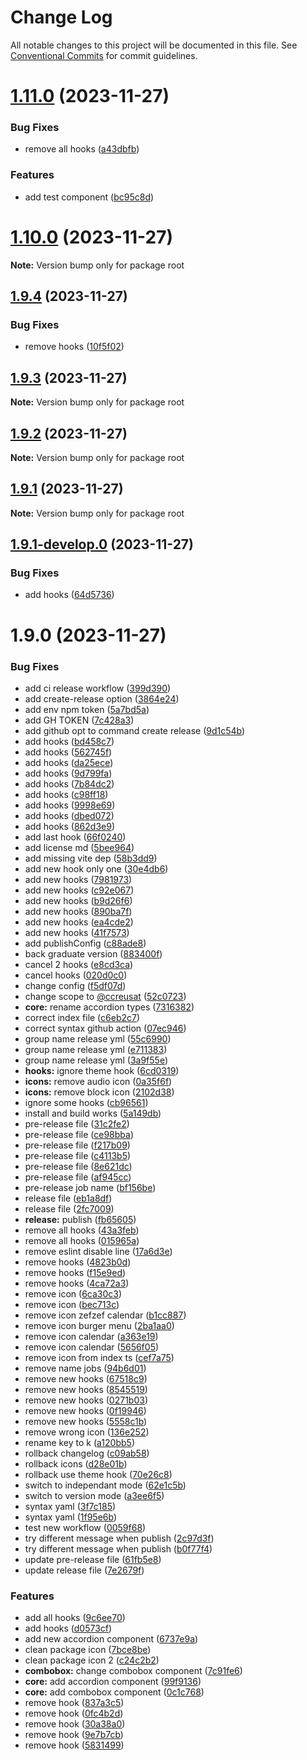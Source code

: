 # Change Log

All notable changes to this project will be documented in this file.
See [Conventional Commits](https://conventionalcommits.org) for commit guidelines.

# [1.11.0](https://github.com/ccreusat/starter-monorepo-lerna-vite/compare/v1.10.0...v1.11.0) (2023-11-27)


### Bug Fixes

* remove all hooks ([a43dbfb](https://github.com/ccreusat/starter-monorepo-lerna-vite/commit/a43dbfb0e07c28b9d6aa5155415f1104c818d9e9))


### Features

* add test component ([bc95c8d](https://github.com/ccreusat/starter-monorepo-lerna-vite/commit/bc95c8da33ced23a12786d31673e35b7ff701cc6))





# [1.10.0](https://github.com/ccreusat/starter-monorepo-lerna-vite/compare/v1.10.0-develop-pedago.0...v1.10.0) (2023-11-27)

**Note:** Version bump only for package root





## [1.9.4](https://github.com/ccreusat/starter-monorepo-lerna-vite/compare/v1.9.3...v1.9.4) (2023-11-27)


### Bug Fixes

* remove hooks ([10f5f02](https://github.com/ccreusat/starter-monorepo-lerna-vite/commit/10f5f029c6e618ad47ff5897c9bd41e525ee7902))





## [1.9.3](https://github.com/ccreusat/starter-monorepo-lerna-vite/compare/v1.9.3-develop.0...v1.9.3) (2023-11-27)

**Note:** Version bump only for package root





## [1.9.2](https://github.com/ccreusat/starter-monorepo-lerna-vite/compare/v1.9.1...v1.9.2) (2023-11-27)

**Note:** Version bump only for package root





## [1.9.1](https://github.com/ccreusat/starter-monorepo-lerna-vite/compare/v1.9.1-develop.0...v1.9.1) (2023-11-27)

**Note:** Version bump only for package root





## [1.9.1-develop.0](https://github.com/ccreusat/starter-monorepo-lerna-vite/compare/v1.9.0...v1.9.1-develop.0) (2023-11-27)


### Bug Fixes

* add hooks ([64d5736](https://github.com/ccreusat/starter-monorepo-lerna-vite/commit/64d5736e1222c8ed282c900c7bca371f01354746))





# 1.9.0 (2023-11-27)


### Bug Fixes

* add ci release workflow ([399d390](https://github.com/ccreusat/starter-monorepo-lerna-vite/commit/399d3903173b878c9d91b66bb7778eaeca3cdbfa))
* add create-release option ([3864e24](https://github.com/ccreusat/starter-monorepo-lerna-vite/commit/3864e24454b4daa3b22d1697ef45ec4edad8115d))
* add env npm token ([5a7bd5a](https://github.com/ccreusat/starter-monorepo-lerna-vite/commit/5a7bd5a15fc309cb019bd8fdccb7a17138a153f7))
* add GH TOKEN ([7c428a3](https://github.com/ccreusat/starter-monorepo-lerna-vite/commit/7c428a326f02381f2d43cb035b1bf964c5967a54))
* add github opt to command create release ([9d1c54b](https://github.com/ccreusat/starter-monorepo-lerna-vite/commit/9d1c54b9c6c6e97bfe5043ed750e29d89d3643fe))
* add hooks ([bd458c7](https://github.com/ccreusat/starter-monorepo-lerna-vite/commit/bd458c721b0891b3a351eb44448af3068a047b8a))
* add hooks ([562745f](https://github.com/ccreusat/starter-monorepo-lerna-vite/commit/562745fe79d7924b49ed1eff293e07778d1a33ab))
* add hooks ([da25ece](https://github.com/ccreusat/starter-monorepo-lerna-vite/commit/da25ecebab24c5bd7a245943f358d5e3fabdf3f9))
* add hooks ([9d799fa](https://github.com/ccreusat/starter-monorepo-lerna-vite/commit/9d799fa7a31a83f4bb319e2a73b13e6a1f610ec8))
* add hooks ([7b84dc2](https://github.com/ccreusat/starter-monorepo-lerna-vite/commit/7b84dc26b2d62838fa8d71e7981677613fa518ce))
* add hooks ([c98ff18](https://github.com/ccreusat/starter-monorepo-lerna-vite/commit/c98ff181fef2ab86ea949aa8cae21f922b0abe5f))
* add hooks ([9998e69](https://github.com/ccreusat/starter-monorepo-lerna-vite/commit/9998e69ba5a1212bfe7448f3fea95e50b067d5b6))
* add hooks ([dbed072](https://github.com/ccreusat/starter-monorepo-lerna-vite/commit/dbed0722791ac10288c9f5978016d871c1f496da))
* add hooks ([862d3e9](https://github.com/ccreusat/starter-monorepo-lerna-vite/commit/862d3e97cd1c79e90ea250fb168e02e74bb3e23a))
* add last hook ([66f0240](https://github.com/ccreusat/starter-monorepo-lerna-vite/commit/66f02407076bb670fd16e14c232219fbf6e1e318))
* add license md ([5bee964](https://github.com/ccreusat/starter-monorepo-lerna-vite/commit/5bee9645737edb63a8df5afe3021b426bb00ce34))
* add missing vite dep ([58b3dd9](https://github.com/ccreusat/starter-monorepo-lerna-vite/commit/58b3dd9441df99579a1289de8913e1085c2d1dba))
* add new hook only one ([30e4db6](https://github.com/ccreusat/starter-monorepo-lerna-vite/commit/30e4db605e6b922c4c68980a14971aea662a1483))
* add new hooks ([7981973](https://github.com/ccreusat/starter-monorepo-lerna-vite/commit/7981973866598d956aea67cb714ca31254b3221f))
* add new hooks ([c92e067](https://github.com/ccreusat/starter-monorepo-lerna-vite/commit/c92e067fd78ecd5db29ccbfa7e5cf02e817e3bb4))
* add new hooks ([b9d26f6](https://github.com/ccreusat/starter-monorepo-lerna-vite/commit/b9d26f60fbf386999fb8ada4cd257176c214dc77))
* add new hooks ([890ba7f](https://github.com/ccreusat/starter-monorepo-lerna-vite/commit/890ba7f3d839ddf69a74a124c38c255307d2a367))
* add new hooks ([ea4cde2](https://github.com/ccreusat/starter-monorepo-lerna-vite/commit/ea4cde2c8d4deece7858b4f94e35a21140c1f602))
* add new hooks ([41f7573](https://github.com/ccreusat/starter-monorepo-lerna-vite/commit/41f75732604a5da3a547d2e24ed79f02c4d51904))
* add publishConfig ([c88ade8](https://github.com/ccreusat/starter-monorepo-lerna-vite/commit/c88ade8450289325d0fe4615a29b014fb994dbef))
* back graduate version ([883400f](https://github.com/ccreusat/starter-monorepo-lerna-vite/commit/883400f40102d4dfb6908c9158e9763bc0650cc3))
* cancel 2 hooks ([e8cd3ca](https://github.com/ccreusat/starter-monorepo-lerna-vite/commit/e8cd3cae44648323e22691c3fd752529dcdf664a))
* cancel hooks ([020d0c0](https://github.com/ccreusat/starter-monorepo-lerna-vite/commit/020d0c0e3154c9eb1ffabe69e614762a80d457ac))
* change config ([f5df07d](https://github.com/ccreusat/starter-monorepo-lerna-vite/commit/f5df07d143b38d26d697fa364d1247c4face1aa8))
* change scope to [@ccreusat](https://github.com/ccreusat) ([52c0723](https://github.com/ccreusat/starter-monorepo-lerna-vite/commit/52c07237fe81203f34cf5dbe3c51a1ae169cbd13))
* **core:** rename accordion types ([7316382](https://github.com/ccreusat/starter-monorepo-lerna-vite/commit/7316382db1d128df943986f391f978fbbab5d3b1))
* correct index file ([c6eb2c7](https://github.com/ccreusat/starter-monorepo-lerna-vite/commit/c6eb2c7e0d4dbfa355547409b754ec733c0d1fe7))
* correct syntax github action ([07ec946](https://github.com/ccreusat/starter-monorepo-lerna-vite/commit/07ec946439899f98b04c865f76ec68ca31bdd669))
* group name release yml ([55c6990](https://github.com/ccreusat/starter-monorepo-lerna-vite/commit/55c6990255a2c3750df20f49739268caeb10a207))
* group name release yml ([e711383](https://github.com/ccreusat/starter-monorepo-lerna-vite/commit/e711383c5c89faa8e358f4fa9e0e1b9f388fd1a3))
* group name release yml ([3a9f55e](https://github.com/ccreusat/starter-monorepo-lerna-vite/commit/3a9f55e02e411d778e4265962f35bb96715987fc))
* **hooks:** ignore theme hook ([6cd0319](https://github.com/ccreusat/starter-monorepo-lerna-vite/commit/6cd0319b6ee6920c32b0e25a7034f4403eab08e6))
* **icons:** remove audio icon ([0a35f6f](https://github.com/ccreusat/starter-monorepo-lerna-vite/commit/0a35f6fa7239b7def93d16d1b157776b3d08e3d0))
* **icons:** remove block icon ([2102d38](https://github.com/ccreusat/starter-monorepo-lerna-vite/commit/2102d38a029c977600f03d435bbbd3de0b3eaa5b))
* ignore some hooks ([cb96561](https://github.com/ccreusat/starter-monorepo-lerna-vite/commit/cb96561b5a0a6cf358a1c668e8a83db29815d939))
* install and build works ([5a149db](https://github.com/ccreusat/starter-monorepo-lerna-vite/commit/5a149db6b335b45625769a36e873fdd357b8011b))
* pre-release file ([31c2fe2](https://github.com/ccreusat/starter-monorepo-lerna-vite/commit/31c2fe2a745495a9a599c4142f38c6ae68cd9213))
* pre-release file ([ce98bba](https://github.com/ccreusat/starter-monorepo-lerna-vite/commit/ce98bba7f69199812fb1cd781d4e4ef94a77b740))
* pre-release file ([f217b09](https://github.com/ccreusat/starter-monorepo-lerna-vite/commit/f217b09d2226057832a398c52677dfff3fddfe97))
* pre-release file ([c4113b5](https://github.com/ccreusat/starter-monorepo-lerna-vite/commit/c4113b5cc8c19b1515fa504918f1a73483594d5e))
* pre-release file ([8e621dc](https://github.com/ccreusat/starter-monorepo-lerna-vite/commit/8e621dc81d906f616b896885d583bffb6d7fb10a))
* pre-release file ([af945cc](https://github.com/ccreusat/starter-monorepo-lerna-vite/commit/af945cc9a11df32955373a8a521faa036ee733eb))
* pre-release job name ([bf156be](https://github.com/ccreusat/starter-monorepo-lerna-vite/commit/bf156be4dae43e576874d67da404df118ef472c8))
* release file ([eb1a8df](https://github.com/ccreusat/starter-monorepo-lerna-vite/commit/eb1a8df8bda99664d2c6da82291344f3bd4f7b94))
* release file ([2fc7009](https://github.com/ccreusat/starter-monorepo-lerna-vite/commit/2fc7009aa0a27eaf966836d1642c623073ecc6ce))
* **release:** publish ([fb65605](https://github.com/ccreusat/starter-monorepo-lerna-vite/commit/fb65605bf1450f22fd5b14007f863ac9ec08fd56))
* remove all hooks ([43a3feb](https://github.com/ccreusat/starter-monorepo-lerna-vite/commit/43a3feb3661fb615fd30edc8f2290e7094186248))
* remove all hooks ([015965a](https://github.com/ccreusat/starter-monorepo-lerna-vite/commit/015965ae6bfa35f86867db6800b6fa4491cca8b0))
* remove eslint disable line ([17a6d3e](https://github.com/ccreusat/starter-monorepo-lerna-vite/commit/17a6d3e4f2eec6021add0a6bdb74e67417e38bad))
* remove hooks ([4823b0d](https://github.com/ccreusat/starter-monorepo-lerna-vite/commit/4823b0d6ca3bb8cffe7d25c7a08d43bdab8e3cca))
* remove hooks ([f15e9ed](https://github.com/ccreusat/starter-monorepo-lerna-vite/commit/f15e9ed4969db9951b6798a29b1a6249ed9c0ad6))
* remove hooks ([4ca72a3](https://github.com/ccreusat/starter-monorepo-lerna-vite/commit/4ca72a373609aa9ba74dae067329d552a78c76c4))
* remove icon ([6ca30c3](https://github.com/ccreusat/starter-monorepo-lerna-vite/commit/6ca30c34e3df85c2d6cfeb98a3a466ebfd3922be))
* remove icon ([bec713c](https://github.com/ccreusat/starter-monorepo-lerna-vite/commit/bec713c80164996b6f06bb86b8defc7914022794))
* remove icon  zefzef calendar ([b1cc887](https://github.com/ccreusat/starter-monorepo-lerna-vite/commit/b1cc887b7d87a64af487db77d6ec52980923b5b7))
* remove icon burger menu ([2ba1aa0](https://github.com/ccreusat/starter-monorepo-lerna-vite/commit/2ba1aa0f5d92b42be3f848eb1eb459fcf55e490b))
* remove icon calendar ([a363e19](https://github.com/ccreusat/starter-monorepo-lerna-vite/commit/a363e1968490579ed60f7cddd2265c5957ff2a2c))
* remove icon calendar ([5656f05](https://github.com/ccreusat/starter-monorepo-lerna-vite/commit/5656f054e538fafd59bcf8a3d2555c47e70cd07c))
* remove icon from index ts ([cef7a75](https://github.com/ccreusat/starter-monorepo-lerna-vite/commit/cef7a75ec2a34b07c9c9da47301539257f1d6e3b))
* remove name jobs ([94b6d01](https://github.com/ccreusat/starter-monorepo-lerna-vite/commit/94b6d0152d511ab445ce8acff89b10ba1258038c))
* remove new hooks ([67518c9](https://github.com/ccreusat/starter-monorepo-lerna-vite/commit/67518c9ae1ec0926764d8751d98eaa3371c89f8d))
* remove new hooks ([8545519](https://github.com/ccreusat/starter-monorepo-lerna-vite/commit/8545519c92ddb0c7578dfb07d99362998a66b2eb))
* remove new hooks ([0271b03](https://github.com/ccreusat/starter-monorepo-lerna-vite/commit/0271b03a1e04a5c2873fbbabd399e2fa9bc463c3))
* remove new hooks ([0f19946](https://github.com/ccreusat/starter-monorepo-lerna-vite/commit/0f199469df52ca1d6e201e7fa7e7e59c3841512f))
* remove new hooks ([5558c1b](https://github.com/ccreusat/starter-monorepo-lerna-vite/commit/5558c1b3e1dc5919575fb4b3d95693f34e9a439c))
* remove wrong icon ([136e252](https://github.com/ccreusat/starter-monorepo-lerna-vite/commit/136e2523cba9fb4108800d66db59a7c37fc41831))
* rename key to k ([a120bb5](https://github.com/ccreusat/starter-monorepo-lerna-vite/commit/a120bb525a26ce18ddcd68b32272ae2b71feff4d))
* rollback changelog ([c09ab58](https://github.com/ccreusat/starter-monorepo-lerna-vite/commit/c09ab5816dd80203421544c116dd9167e3f08e54))
* rollback icons ([d28e01b](https://github.com/ccreusat/starter-monorepo-lerna-vite/commit/d28e01bf14e38a92a69ea87f9e45b840093282c2))
* rollback use theme hook ([70e26c8](https://github.com/ccreusat/starter-monorepo-lerna-vite/commit/70e26c81652de701102e814b920fcdfd70c33772))
* switch to independant mode ([62e1c5b](https://github.com/ccreusat/starter-monorepo-lerna-vite/commit/62e1c5b32ecd2979d8a810f15ae020587e47f832))
* switch to version mode ([a3ee6f5](https://github.com/ccreusat/starter-monorepo-lerna-vite/commit/a3ee6f5aee45f60318a4007f36e8e9f7f0ceb756))
* syntax yaml ([3f7c185](https://github.com/ccreusat/starter-monorepo-lerna-vite/commit/3f7c1853820c1299a6470b6b24390bd1e07ca2c6))
* syntax yaml ([1f95e6b](https://github.com/ccreusat/starter-monorepo-lerna-vite/commit/1f95e6b0c4db7d0c5cc234a0b79c15ee934128c8))
* test new workflow ([0059f68](https://github.com/ccreusat/starter-monorepo-lerna-vite/commit/0059f681fd3638468e4abb79ed66911dba0f7f93))
* try different message when publish ([2c97d3f](https://github.com/ccreusat/starter-monorepo-lerna-vite/commit/2c97d3f4e202346d6a441e81088f2ee5164b71e1))
* try different message when publish ([b0f77f4](https://github.com/ccreusat/starter-monorepo-lerna-vite/commit/b0f77f4965ae89475c64ca7f827d73f75bd09c71))
* update pre-release file ([61fb5e8](https://github.com/ccreusat/starter-monorepo-lerna-vite/commit/61fb5e85bdecb3a1c72d667769e489d0fe70da37))
* update release file ([7e2679f](https://github.com/ccreusat/starter-monorepo-lerna-vite/commit/7e2679fa911eec1b7b681db7cf4b1e70f5e049f9))


### Features

* add all hooks ([9c6ee70](https://github.com/ccreusat/starter-monorepo-lerna-vite/commit/9c6ee70145814e22b4d5d051df3bf81cc2e28268))
* add hooks ([d0573cf](https://github.com/ccreusat/starter-monorepo-lerna-vite/commit/d0573cf43bdddca96eaff59d8f320112816f2a95))
* add new accordion component ([6737e9a](https://github.com/ccreusat/starter-monorepo-lerna-vite/commit/6737e9a211540630b5f1a1f4b266e4763dc6af1d))
* clean package icon ([7bce8be](https://github.com/ccreusat/starter-monorepo-lerna-vite/commit/7bce8be340d9c9b5c670cdc11f60051c5ce2922b))
* clean package icon 2 ([c24c2b2](https://github.com/ccreusat/starter-monorepo-lerna-vite/commit/c24c2b2367cc903061887ddfd98460960f3fcbdc))
* **combobox:** change combobox component ([7c91fe6](https://github.com/ccreusat/starter-monorepo-lerna-vite/commit/7c91fe6f9d72416ae5b69c95d92712c5dc46f113))
* **core:** add accordion component ([99f9136](https://github.com/ccreusat/starter-monorepo-lerna-vite/commit/99f9136668a8f43e8b5f30deeb23d881c63fea17))
* **core:** add combobox component ([0c1c768](https://github.com/ccreusat/starter-monorepo-lerna-vite/commit/0c1c768e5c7a6cb17af1b36588b66b281aac918f))
* remove hook ([837a3c5](https://github.com/ccreusat/starter-monorepo-lerna-vite/commit/837a3c5aeb4bde76ee9903f71cc2cf3028b3fb47))
* remove hook ([0fc4b2d](https://github.com/ccreusat/starter-monorepo-lerna-vite/commit/0fc4b2d89edcc541af69ea31fb5a8bda7d7a2e64))
* remove hook ([30a38a0](https://github.com/ccreusat/starter-monorepo-lerna-vite/commit/30a38a0b317eb51fcc347121f02f5188eee29b7d))
* remove hook ([9e7b7cb](https://github.com/ccreusat/starter-monorepo-lerna-vite/commit/9e7b7cb0702749915737a4479c9c690d455e4130))
* remove hook ([5831499](https://github.com/ccreusat/starter-monorepo-lerna-vite/commit/5831499e5d90e7fe308aa8b8fbd04ed905ecceb7))
